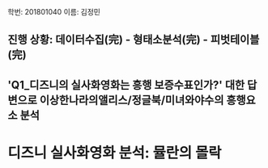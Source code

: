 학번: 201801040 이름: 김정민
## 진행 상황: 데이터수집(完) - 형태소분석(完) - 피벗테이블(完) 
##         'Q1_디즈니의 실사화영화는 흥행 보증수표인가?' 대한 답변으로 이상한나라의앨리스/정글북/미녀와야수의 흥행요소 분석 


# 디즈니 실사화영화 분석: 뮬란의 몰락
